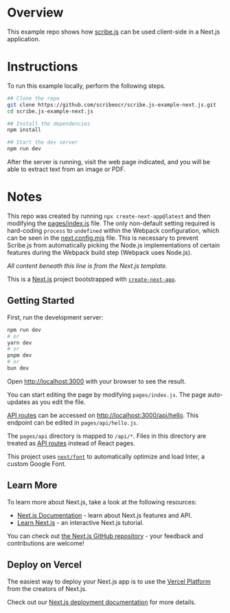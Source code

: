 # Overview
This example repo shows how [scribe.js](https://github.com/scribeocr/scribe.js) can be used client-side in a Next.js application.

# Instructions
To run this example locally, perform the following steps.
```sh
## Clone the repo
git clone https://github.com/scribeocr/scribe.js-example-next.js.git
cd scribe.js-example-next.js

## Install the dependencies
npm install

## Start the dev server
npm run dev
```
After the server is running, visit the web page indicated, and you will be able to extract text from an image or PDF.

# Notes
This repo was created by running `npx create-next-app@latest` and then modifying the [pages/index.js](./pages/index.js) file.  The only non-default setting required is hard-coding `process` to `undefined` within the Webpack configuration, which can be seen in the [next.config.mjs](./next.config.mjs) file.  This is necessary to prevent Scribe.js from automatically picking the Node.js implementations of certain features during the Webpack build step (Webpack uses Node.js).

*All content beneath this line is from the Next.js template.*

This is a [Next.js](https://nextjs.org/) project bootstrapped with [`create-next-app`](https://github.com/vercel/next.js/tree/canary/packages/create-next-app).

## Getting Started

First, run the development server:

```bash
npm run dev
# or
yarn dev
# or
pnpm dev
# or
bun dev
```

Open [http://localhost:3000](http://localhost:3000) with your browser to see the result.

You can start editing the page by modifying `pages/index.js`. The page auto-updates as you edit the file.

[API routes](https://nextjs.org/docs/api-routes/introduction) can be accessed on [http://localhost:3000/api/hello](http://localhost:3000/api/hello). This endpoint can be edited in `pages/api/hello.js`.

The `pages/api` directory is mapped to `/api/*`. Files in this directory are treated as [API routes](https://nextjs.org/docs/api-routes/introduction) instead of React pages.

This project uses [`next/font`](https://nextjs.org/docs/basic-features/font-optimization) to automatically optimize and load Inter, a custom Google Font.

## Learn More

To learn more about Next.js, take a look at the following resources:

- [Next.js Documentation](https://nextjs.org/docs) - learn about Next.js features and API.
- [Learn Next.js](https://nextjs.org/learn) - an interactive Next.js tutorial.

You can check out [the Next.js GitHub repository](https://github.com/vercel/next.js/) - your feedback and contributions are welcome!

## Deploy on Vercel

The easiest way to deploy your Next.js app is to use the [Vercel Platform](https://vercel.com/new?utm_medium=default-template&filter=next.js&utm_source=create-next-app&utm_campaign=create-next-app-readme) from the creators of Next.js.

Check out our [Next.js deployment documentation](https://nextjs.org/docs/deployment) for more details.
